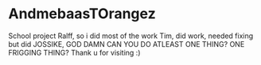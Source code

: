 # AndmebaasTOrangez
School project
Ralff, so i did most of the work
Tim, did work, needed fixing but did
JOSSIKE, GOD DAMN CAN YOU DO ATLEAST ONE THING? ONE FRIGGING THING?
Thank u for visiting :)
